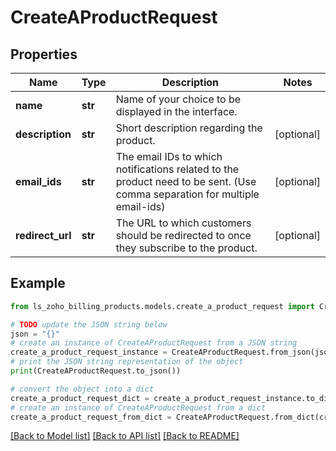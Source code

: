 # CreateAProductRequest


## Properties

Name | Type | Description | Notes
------------ | ------------- | ------------- | -------------
**name** | **str** | Name of your choice to be displayed in the interface. | 
**description** | **str** | Short description regarding the product. | [optional] 
**email_ids** | **str** | The email IDs to which notifications related to the product need to be sent. (Use comma separation for multiple email-ids) | [optional] 
**redirect_url** | **str** | The URL to which customers should be redirected to once they subscribe to the product. | [optional] 

## Example

```python
from ls_zoho_billing_products.models.create_a_product_request import CreateAProductRequest

# TODO update the JSON string below
json = "{}"
# create an instance of CreateAProductRequest from a JSON string
create_a_product_request_instance = CreateAProductRequest.from_json(json)
# print the JSON string representation of the object
print(CreateAProductRequest.to_json())

# convert the object into a dict
create_a_product_request_dict = create_a_product_request_instance.to_dict()
# create an instance of CreateAProductRequest from a dict
create_a_product_request_from_dict = CreateAProductRequest.from_dict(create_a_product_request_dict)
```
[[Back to Model list]](../README.md#documentation-for-models) [[Back to API list]](../README.md#documentation-for-api-endpoints) [[Back to README]](../README.md)


